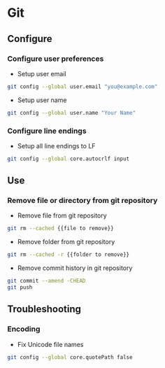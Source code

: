 # Git

## Configure

### Configure user preferences

- Setup user email

```bash
git config --global user.email "you@example.com"
```

- Setup user name

```bash
git config --global user.name "Your Name"
```

### Configure line endings

- Setup all line endings to LF

```bash
git config --global core.autocrlf input
```

## Use

### Remove file or directory from git repository

- Remove file from git repository

```bash
git rm --cached {{file to remove}}
```

- Remove folder from git repository

```bash
git rm --cached -r {{folder to remove}}
```

- Remove commit history in git repository

```bash
git commit --amend -CHEAD
git push
```

## Troubleshooting

### Encoding

- Fix Unicode file names

```bash
git config --global core.quotePath false
```
